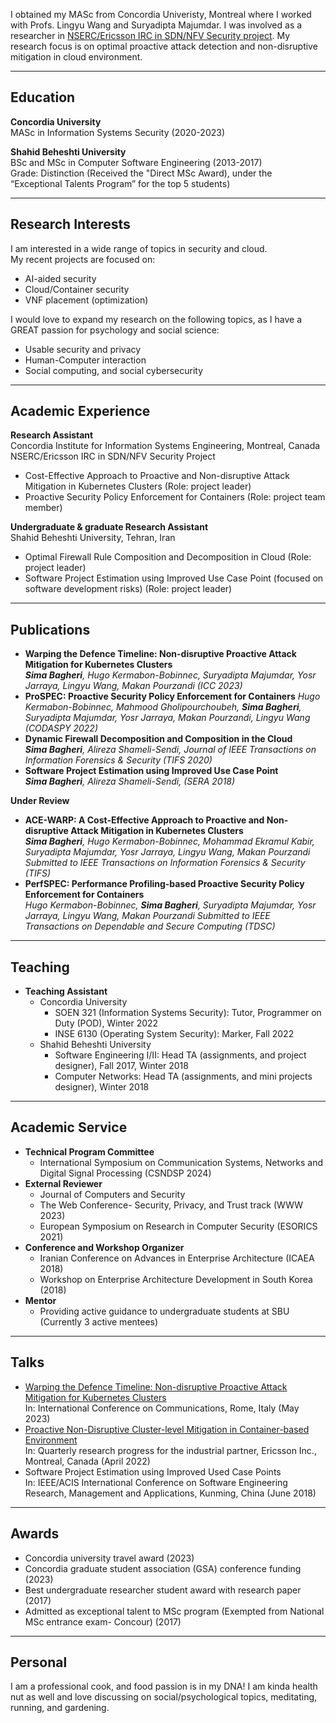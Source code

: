 
I obtained my MASc from Concordia Univeristy, Montreal where I worked with Profs. Lingyu Wang and Suryadipta Majumdar. I was involved as a researcher in [NSERC/Ericsson IRC in SDN/NFV Security project](https://arc.encs.concordia.ca/index.html). My research focus is on optimal proactive attack detection and non-disruptive mitigation in cloud environment. 

-------

## Education
**Concordia University**  
MASc in Information Systems Security (2020-2023) 

**Shahid Beheshti University**  
BSc and MSc in Computer Software Engineering (2013-2017)   
Grade: Distinction (Received the "Direct MSc Award), under the “Exceptional Talents Program” for the top 5 students)

---------
  
## Research Interests
I am interested in a wide range of topics in security and cloud.  
My recent projects are focused on:
- AI-aided security
- Cloud/Container security
- VNF placement (optimization) 

I would love to expand my research on the following topics, as I have a GREAT passion for psychology and social science:
- Usable security and privacy
- Human-Computer interaction
- Social computing, and social cybersecurity

---------

## Academic Experience
**Research Assistant**  
Concordia Institute for Information Systems Engineering, Montreal, Canada  
NSERC/Ericsson IRC in SDN/NFV Security Project
- Cost-Effective Approach to Proactive and Non-disruptive Attack Mitigation in Kubernetes Clusters (Role: project leader)
- Proactive Security Policy Enforcement for Containers (Role: project team member)

**Undergraduate & graduate Research Assistant**  
Shahid Beheshti University, Tehran, Iran
- Optimal Firewall Rule Composition and Decomposition in Cloud (Role: project leader)
- Software Project Estimation using Improved Use Case Point (focused on software development risks) (Role: project leader)


--------

## Publications
- **Warping the Defence Timeline: Non-disruptive Proactive Attack Mitigation for Kubernetes Clusters**    
  ***Sima Bagheri**, Hugo Kermabon-Bobinnec, Suryadipta Majumdar, Yosr Jarraya, Lingyu Wang, Makan Pourzandi (ICC 2023)*
- **ProSPEC: Proactive Security Policy Enforcement for Containers**
  *Hugo Kermabon-Bobinnec, Mahmood Gholipourchoubeh, **Sima Bagheri**, Suryadipta Majumdar, Yosr Jarraya, Makan Pourzandi, Lingyu Wang (CODASPY 2022)*
- **Dynamic Firewall Decomposition and Composition in the Cloud**  
  ***Sima Bagheri**, Alireza Shameli-Sendi, Journal of IEEE Transactions on Information Forensics & Security (TIFS 2020)*
- **Software Project Estimation using Improved Use Case Point**  
  ***Sima Bagheri**, Alireza Shameli-Sendi, (SERA 2018)*  
  
**Under Review**
- **ACE-WARP: A Cost-Effective Approach to Proactive and Non-disruptive Attack Mitigation in Kubernetes Clusters**  
  ***Sima Bagheri**, Hugo Kermabon-Bobinnec, Mohammad Ekramul Kabir, Suryadipta Majumdar, Yosr Jarraya, Lingyu Wang, Makan Pourzandi
  Submitted to IEEE Transactions on Information Forensics & Security (TIFS)*
- **PerfSPEC: Performance Profiling-based Proactive Security Policy Enforcement for Containers**  
  *Hugo Kermabon-Bobinnec, **Sima Bagheri**, Suryadipta Majumdar, Yosr Jarraya, Lingyu Wang, Makan Pourzandi
  Submitted to IEEE Transactions on Dependable and Secure Computing (TDSC)*

--------

## Teaching
- **Teaching Assistant**
  - Concordia University
    - SOEN 321 (Information Systems Security): Tutor, Programmer on Duty (POD), Winter 2022
    - INSE 6130 (Operating System Security): Marker, Fall 2022
  - Shahid Beheshti University
    - Software Engineering I/II: Head TA (assignments, and project designer), Fall 2017, Winter 2018
    - Computer Networks: Head TA (assignments, and mini projects designer), Winter 2018

--------

## Academic Service
- **Technical Program Committee**
  - International Symposium on Communication Systems, Networks and Digital Signal Processing (CSNDSP 2024)
- **External Reviewer**
  - Journal of Computers and Security
  - The Web Conference- Security, Privacy, and Trust track (WWW 2023)
  - European Symposium on Research in Computer Security (ESORICS 2021)
- **Conference and Workshop Organizer**
  - Iranian Conference on Advances in Enterprise Architecture (ICAEA 2018)
  - Workshop on Enterprise Architecture Development in South Korea (2018)
- **Mentor**
  - Providing active guidance to undergraduate students at SBU (Currently 3 active mentees)

--------
## Talks
- [Warping the Defence Timeline: Non-disruptive Proactive Attack Mitigation for Kubernetes Clusters](/assets/pdf/Sima_WARP_ICC.pdf)  
  In: International Conference on Communications, Rome, Italy (May 2023)
- [Proactive Non-Disruptive Cluster-level Mitigation in Container-based Environment](/assets/pdf/Steering_Sima.pdf)  
  In: Quarterly research progress for the industrial partner, Ericsson Inc., Montreal, Canada (April 2022)
- Software Project Estimation using Improved Used Case Points  
  In: IEEE/ACIS International Conference on Software Engineering Research, Management and Applications, Kunming, China (June 2018)

-------
## Awards
- Concordia university travel award (2023)
- Concordia graduate student association (GSA) conference funding (2023)
- Best undergraduate researcher student award with research paper (2017)
- Admitted as exceptional talent to MSc program (Exempted from National MSc entrance exam- Concour) (2017)

------

## Personal 
I am a professional cook, and food passion is in my DNA! I am kinda health nut as well and love discussing on social/psychological topics, meditating, running, and gardening.
